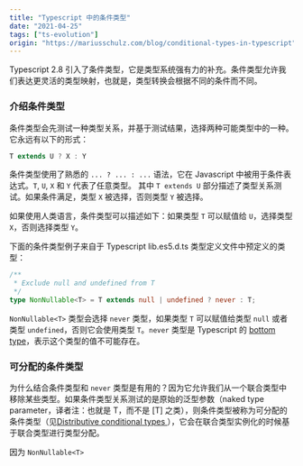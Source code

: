 ```yaml
---
title: "Typescript 中的条件类型"
date: "2021-04-25"
tags: ["ts-evolution"]
origin: "https://mariusschulz.com/blog/conditional-types-in-typescript"
---
```


Typescript 2.8 引入了条件类型，它是类型系统强有力的补充。条件类型允许我们表达更灵活的类型映射，也就是，类型转换会根据不同的条件而不同。

### 介绍条件类型

条件类型会先测试一种类型关系，并基于测试结果，选择两种可能类型中的一种。它永远有以下的形式：

```ts
T extends U ? X : Y
```

条件类型使用了熟悉的 `... ? ... : ...` 语法，它在 Javascript 中被用于条件表达式。`T`, `U`, `X` 和 `Y` 代表了任意类型。 其中 `T extends U` 部分描述了类型关系测试。如果条件满足，类型 `X` 被选择，否则类型 `Y` 被选择。

如果使用人类语言，条件类型可以描述如下：如果类型 `T` 可以赋值给 `U`，选择类型 `X`，否则选择类型 `Y`。

下面的条件类型例子来自于 Typescript lib.es5.d.ts 类型定义文件中预定义的类型：

```ts
/**
 * Exclude null and undefined from T
 */
type NonNullable<T> = T extends null | undefined ? never : T;
```

`NonNullable<T>` 类型会选择 `never` 类型，如果类型 `T` 可以赋值给类型 `null` 或者类型 `undefined`，否则它会使用类型 `T`。`never` 类型是 Typescript 的 [bottom type](https://en.wikipedia.org/wiki/Bottom_type)，表示这个类型的值不可能存在。

### 可分配的条件类型

为什么结合条件类型和 `never` 类型是有用的？因为它允许我们从一个联合类型中移除某些类型。如果条件类型关系测试的是原始的泛型参数（naked type parameter，译者注：也就是 T，而不是 [T] 之类），则条件类型被称为可分配的条件类型（见[Distributive conditional types ](https://www.zhihu.com/question/470581497/answer/1985882672)），它会在联合类型实例化的时候基于联合类型进行类型分配。

因为 `NonNullable<T>` 